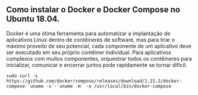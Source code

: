 ## Como instalar o **Docker** e **Docker Compose** no Ubuntu 18.04.

Docker é uma ótima ferramenta para automatizar a implantação de aplicativos Linux dentro de contêineres de software, mas para tirar o máximo proveito de seu potencial, cada componente de um aplicativo deve ser executado em seu próprio contêiner individual. Para aplicativos complexos com muitos componentes, orquestrar todos os contêineres para inicializar, comunicar e encerrar juntos pode rapidamente se tornar difícil.


``` sudo curl -L https://github.com/docker/compose/releases/download/1.21.2/docker-compose-`uname -s`-`uname -m` -o /usr/local/bin/docker-compose ```